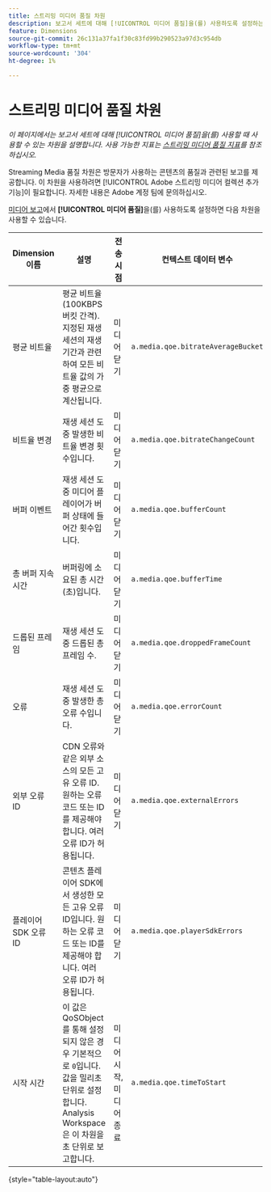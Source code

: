 ```yaml
---
title: 스트리밍 미디어 품질 차원
description: 보고서 세트에 대해 [!UICONTROL 미디어 품질]을(를) 사용하도록 설정하는 경우 사용 가능한 차원입니다.
feature: Dimensions
source-git-commit: 26c131a37fa1f30c83fd99b290523a97d3c954db
workflow-type: tm+mt
source-wordcount: '304'
ht-degree: 1%

---
```


# 스트리밍 미디어 품질 차원

*이 페이지에서는 보고서 세트에 대해 [!UICONTROL 미디어 품질]을(를) 사용할 때 사용할 수 있는 차원을 설명합니다. 사용 가능한 지표는 [스트리밍 미디어 품질 지표](../metrics/sm-quality.md)를 참조하십시오.*

Streaming Media 품질 차원은 방문자가 사용하는 콘텐츠의 품질과 관련된 보고를 제공합니다. 이 차원을 사용하려면 [!UICONTROL Adobe 스트리밍 미디어 컬렉션 추가 기능]이 필요합니다. 자세한 내용은 Adobe 계정 팀에 문의하십시오.

[미디어 보고](/help/admin/admin/c-manage-report-suites/c-edit-report-suites/media-management.md)에서 **[!UICONTROL 미디어 품질]**&#x200B;을(를) 사용하도록 설정하면 다음 차원을 사용할 수 있습니다.

| Dimension 이름 | 설명 | 전송 시점 | 컨텍스트 데이터 변수 |
| --- | --- | --- | --- |
| 평균 비트율 | 평균 비트율(100KBPS 버킷 간격). 지정된 재생 세션의 재생 기간과 관련하여 모든 비트율 값의 가중 평균으로 계산됩니다. | 미디어 닫기 | `a.media.qoe.bitrateAverageBucket` |
| 비트율 변경 | 재생 세션 도중 발생한 비트율 변경 횟수입니다. | 미디어 닫기 | `a.media.qoe.bitrateChangeCount` |
| 버퍼 이벤트 | 재생 세션 도중 미디어 플레이어가 버퍼 상태에 들어간 횟수입니다. | 미디어 닫기 | `a.media.qoe.bufferCount` |
| 총 버퍼 지속 시간 | 버퍼링에 소요된 총 시간(초)입니다. | 미디어 닫기 | `a.media.qoe.bufferTime` |
| 드롭된 프레임 | 재생 세션 도중 드롭된 총 프레임 수. | 미디어 닫기 | `a.media.qoe.droppedFrameCount` |
| 오류 | 재생 세션 도중 발생한 총 오류 수입니다. | 미디어 닫기 | `a.media.qoe.errorCount` |
| 외부 오류 ID | CDN 오류와 같은 외부 소스의 모든 고유 오류 ID. 원하는 오류 코드 또는 ID를 제공해야 합니다. 여러 오류 ID가 허용됩니다. | 미디어 닫기 | `a.media.qoe.externalErrors` |
| 플레이어 SDK 오류 ID | 콘텐츠 플레이어 SDK에서 생성한 모든 고유 오류 ID입니다. 원하는 오류 코드 또는 ID를 제공해야 합니다. 여러 오류 ID가 허용됩니다. | 미디어 닫기 | `a.media.qoe.playerSdkErrors` |
| 시작 시간 | 이 값은 QoSObject를 통해 설정되지 않은 경우 기본적으로 `0`입니다. 값을 밀리초 단위로 설정합니다. Analysis Workspace은 이 차원을 초 단위로 보고합니다. | 미디어 시작, 미디어 종료 | `a.media.qoe.timeToStart` |

{style="table-layout:auto"}
